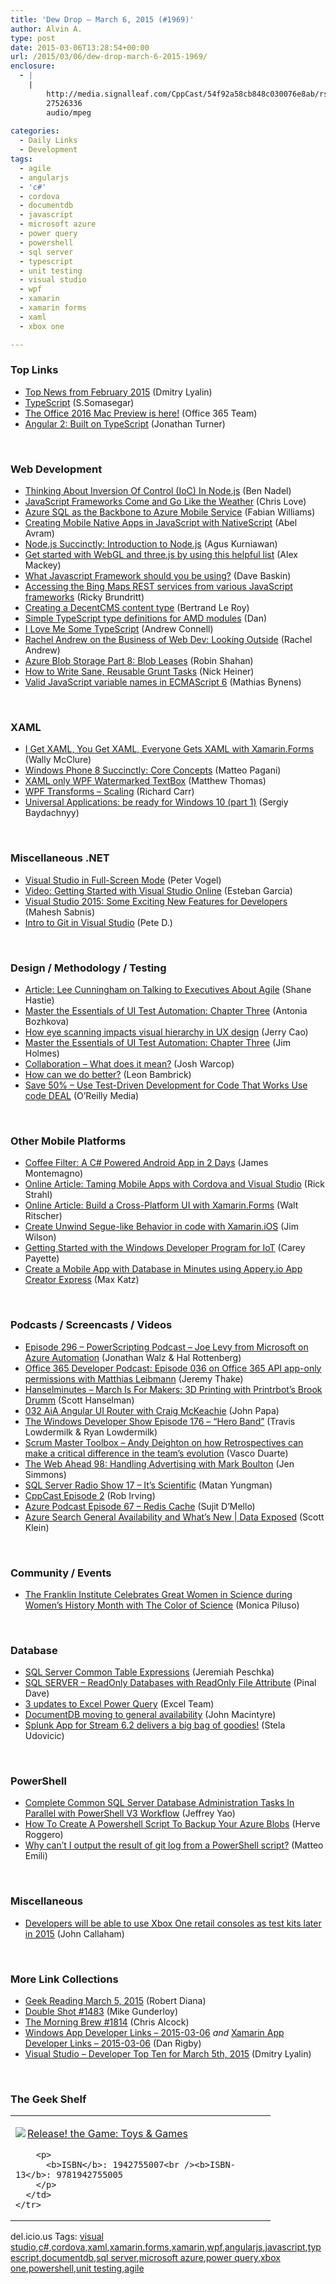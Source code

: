 ```yaml
---
title: 'Dew Drop – March 6, 2015 (#1969)'
author: Alvin A.
type: post
date: 2015-03-06T13:28:54+00:00
url: /2015/03/06/dew-drop-march-6-2015-1969/
enclosure:
  - |
    |
        http://media.signalleaf.com/CppCast/54f92a58cb848c030076e8ab/rss/Episode2.final.mp3
        27526336
        audio/mpeg
        
categories:
  - Daily Links
  - Development
tags:
  - agile
  - angularjs
  - 'c#'
  - cordova
  - documentdb
  - javascript
  - microsoft azure
  - power query
  - powershell
  - sql server
  - typescript
  - unit testing
  - visual studio
  - wpf
  - xamarin
  - xamarin forms
  - xaml
  - xbox one

---
```

### <a name="top"></a>Top Links

  * <a href="http://blogs.msdn.com/b/visualstudio/archive/2015/03/05/top-news-from-february-2015.aspx" target="_blank">Top News from February 2015</a> (Dmitry Lyalin)
  * <a href="http://blogs.msdn.com/b/somasegar/archive/2015/03/05/typescript-lt-3-angular.aspx" target="_blank">TypeScript</a> (S.Somasegar)
  * <a href="http://blogs.office.com/2015/03/05/office-2016-mac-preview/" target="_blank">The Office 2016 Mac Preview is here!</a> (Office 365 Team)
  * <a href="http://blogs.msdn.com/b/typescript/archive/2015/03/05/angular-2-0-built-on-typescript.aspx" target="_blank">Angular 2: Built on TypeScript</a> (Jonathan Turner)

&nbsp;

### <a name="web"></a>Web Development

  * <a href="http://www.bennadel.com/blog/2795-thinking-about-inversion-of-control-ioc-in-node-js.htm" target="_blank">Thinking About Inversion Of Control (IoC) In Node.js</a> (Ben Nadel)
  * <a href="http://www.love2dev.com/#!article/JavaScript-Frameworks-Come-and-Go-Like-the-Weather" target="_blank">JavaScript Frameworks Come and Go Like the Weather</a> (Chris Love)
  * <a href="http://devproconnections.com/development/azure-sql-backbone-azure-mobile-service" target="_blank">Azure SQL as the Backbone to Azure Mobile Service</a> (Fabian Williams)
  * <a href="http://www.infoq.com/news/2015/03/nativescript?utm_campaign=infoq_content&utm_source=infoq&utm_medium=feed&utm_term=global" target="_blank">Creating Mobile Native Apps in JavaScript with NativeScript</a> (Abel Avram)
  * <a href="http://code.tutsplus.com/tutorials/nodejs-succinctly-introduction-to-nodejs--cms-23283" target="_blank">Node.js Succinctly: Introduction to Node.js</a> (Agus Kurniawan)
  * <a href="http://blog.pluralsight.com/get-started-with-webgl-and-three-js-by-using-this-helpful-list" target="_blank">Get started with WebGL and three.js by using this helpful list</a> (Alex Mackey)
  * <a href="http://www.wintellect.com/devcenter/dbaskin/what-javascript-framework-should-you-be-using" target="_blank">What Javascript Framework should you be using?</a> (Dave Baskin)
  * <a href="http://blogs.bing.com/maps/2015/03/05/accessing-the-bing-maps-rest-services-from-various-javascript-frameworks/" target="_blank">Accessing the Bing Maps REST services from various JavaScript frameworks</a> (Ricky Brundritt)
  * <a href="http://weblogs.asp.net:80/bleroy/creating-a-decentcms-content-type" target="_blank">Creating a DecentCMS content type</a> (Bertrand Le Roy)
  * <a href="http://www.productiverage.com/simple-typescript-type-definitions-for-amd-modules" target="_blank">Simple TypeScript type definitions for AMD modules</a> (Dan)
  * <a href="http://feedproxy.google.com/~r/AndrewConnell/~3/FeN6FzS8tcY/i-love-me-some-typescript" target="_blank">I Love Me Some TypeScript</a> (Andrew Connell)
  * <a href="http://feedproxy.google.com/~r/alistapart/main/~3/Os00CvZn6UE/looking-outside" target="_blank">Rachel Andrew on the Business of Web Dev: Looking Outside</a> (Rachel Andrew)
  * <a href="http://justazure.com/azure-blob-storage-part-8-blob-leases/" target="_blank">Azure Blob Storage Part 8: Blob Leases</a> (Robin Shahan)
  * <a href="https://medium.com/@nickheiner/how-to-write-sane-reusable-grunt-tasks-61f5dfc9635c" target="_blank">How to Write Sane, Reusable Grunt Tasks</a> (Nick Heiner)
  * <a href="https://mathiasbynens.be/notes/javascript-identifiers-es6" target="_blank">Valid JavaScript variable names in ECMAScript 6</a> (Mathias Bynens)

&nbsp;

### <a name="silverlight"></a>XAML

  * <a href="http://visualstudiomagazine.com/articles/2015/03/01/everyone-gets-xaml-with-xamarinforms.aspx" target="_blank">I Get XAML, You Get XAML, Everyone Gets XAML with Xamarin.Forms</a> (Wally McClure)
  * <a href="http://code.tutsplus.com/tutorials/windows-phone-8-succinctly-core-concepts--cms-23261" target="_blank">Windows Phone 8 Succinctly: Core Concepts</a> (Matteo Pagani)
  * <a href="http://www.codeproject.com/Tips/882990/XAML-only-WPF-Watermarked-TextBox" target="_blank">XAML only WPF Watermarked TextBox</a> (Matthew Thomas)
  * <a href="http://feedproxy.google.com/~r/BlackwaspLatestAdditions/~3/fplApsgD_-Y/RSSLanding.aspx" target="_blank">WPF Transforms &#8211; Scaling</a> (Richard Carr)
  * <a href="http://feedproxy.google.com/~r/CanDevs/~3/hsLSX5pyWc0/universal-applications-be-ready-for-windows-10-part-1.aspx" target="_blank">Universal Applications: be ready for Windows 10 (part 1)</a> (Sergiy Baydachnyy)

&nbsp;

### <a name="dotnet"></a>Miscellaneous .NET

  * <a href="http://visualstudiomagazine.com/blogs/tool-tracker/2015/03/vs-full-screen-mode.aspx" target="_blank">Visual Studio in Full-Screen Mode</a> (Peter Vogel)
  * <a href="http://www.almguide.com/2015/03/video-getting-started-with-visual-studio-online-2/" target="_blank">Video: Getting Started with Visual Studio Online</a> (Esteban Garcia)
  * <a href="http://feedproxy.google.com/~r/netCurryRecentArticles/~3/fhU-RWQRdzs/ShowArticle.aspx" target="_blank">Visual Studio 2015: Some Exciting New Features for Developers</a> (Mahesh Sabnis)
  * <a href="http://peted.azurewebsites.net/intro-to-git-in-visual-studio/" target="_blank">Intro to Git in Visual Studio</a> (Pete D.)

&nbsp;

### <a name="design"></a>Design / Methodology / Testing

  * <a href="http://www.infoq.com/articles/singapore-cunningham-executives?utm_campaign=infoq_content&utm_source=infoq&utm_medium=feed&utm_term=global" target="_blank">Article: Lee Cunningham on Talking to Executives About Agile</a> (Shane Hastie)
  * <a href="http://feedproxy.google.com/~r/Telerik/~3/rYhxh-xoKYI/master-the-essentials-of-ui-test-automation-chapter-three" target="_blank">Master the Essentials of UI Test Automation: Chapter Three</a> (Antonia Bozhkova)
  * <a href="http://www.webdesignerdepot.com/2015/03/how-eye-scanning-impacts-visual-hierarchy-in-ux-design/" target="_blank">How eye scanning impacts visual hierarchy in UX design</a> (Jerry Cao)
  * <a href="http://developer.telerik.com/products/master-the-essentials-of-ui-test-automation-chapter-three/" target="_blank">Master the Essentials of UI Test Automation: Chapter Three</a> (Jim Holmes)
  * <a href="http://ivision.com/blog/collaboration-what-does-it-mean/?utm_source=rss&utm_medium=rss&utm_campaign=collaboration-what-does-it-mean" target="_blank">Collaboration – What does it mean?</a> (Josh Warcop)
  * <a href="http://www.secretGeek.net/do-better" target="_blank">How can we do better?</a> (Leon Bambrick)
  * <a href="http://feedproxy.google.com/~r/oreilly/news/~3/87FkKfN1aVg/test-driven.do" target="_blank">Save 50% &#8211; Use Test-Driven Development for Code That Works Use code DEAL</a> (O&#8217;Reilly Media)

&nbsp;

### <a name="mobile"></a>Other Mobile Platforms

  * <a href="http://motzcod.es/post/112797487377" target="_blank">Coffee Filter: A C# Powered Android App in 2 Days</a> (James Montemagno)
  * <a href="http://www.code-magazine.com/Article.aspx?quickid=1503071" target="_blank">Online Article: Taming Mobile Apps with Cordova and Visual Studio</a> (Rick Strahl)
  * <a href="http://www.code-magazine.com/Article.aspx?quickid=1503091" target="_blank">Online Article: Build a Cross-Platform UI with Xamarin.Forms</a> (Walt Ritscher)
  * <a href="https://hedgehogjim.wordpress.com/2015/03/05/create-unwind-segue-like-behavior-in-code-with-xamarin-ios/" target="_blank">Create Unwind Segue-like Behavior in code with Xamarin.iOS</a> (Jim Wilson)
  * <a href="http://blog.falafel.com/getting-started-with-the-windows-developer-program-for-iot/" target="_blank">Getting Started with the Windows Developer Program for IoT</a> (Carey Payette)
  * <a href="http://feeds.dzone.com/~r/zones/architects/~3/mf4Di4Wi7gU/create-mobile-app-database" target="_blank">Create a Mobile App with Database in Minutes using Appery.io App Creator Express</a> (Max Katz)

&nbsp;

### <a name="podcasts"></a>Podcasts / Screencasts / Videos

  * <a href="http://feedproxy.google.com/~r/Powerscripting/~3/LIwNde8g1AU/episode-296-powerscripting-podcast-joe-levy-from-microsoft-on-azure-automation" target="_blank">Episode 296 &#8211; PowerScripting Podcast &#8211; Joe Levy from Microsoft on Azure Automation</a> (Jonathan Walz & Hal Rottenberg)
  * <a href="http://blogs.office.com/2015/03/05/office-365-developer-podcast-episode-036-office-365-api-app-permissions-matthias-leibmann/" target="_blank">Office 365 Developer Podcast: Episode 036 on Office 365 API app-only permissions with Matthias Leibmann</a> (Jeremy Thake)
  * <a href="http://www.hanselminutes.com/default.aspx?ShowID=13466" target="_blank">Hanselminutes &#8211; March Is For Makers: 3D Printing with Printrbot&#8217;s Brook Drumm</a> (Scott Hanselman)
  * <a href="http://devchat.tv/adventures-in-angular/032-aia-angular-ui-router-with-craig-mckeachie" target="_blank">032 AiA Angular UI Router with Craig McKeachie</a> (John Papa)
  * <a href="http://windowsdevelopershow.com/2015/02/episode-175-training-the-future" target="_blank">The Windows Developer Show Episode 176 &#8211; &#8220;Hero Band&#8221;</a> (Travis Lowdermilk & Ryan Lowdermilk)
  * <a href="http://www.scrum-master-toolbox.com/2015/03/podcast/andy-deighton-retrospectives-can-make-critical-difference-teams-evolution/" target="_blank">Scrum Master Toolbox &#8211; Andy Deighton on how Retrospectives can make a critical difference in the team’s evolution</a> (Vasco Duarte)
  * <a href="http://5by5.tv/webahead/98" target="_blank">The Web Ahead 98: Handling Advertising with Mark Boulton</a> (Jen Simmons)
  * <a href="http://www.sqlserverradio.com/show17/" target="_blank">SQL Server Radio Show 17 – It’s Scientific</a> (Matan Yungman)
  * <a href="http://media.signalleaf.com/CppCast/54f92a58cb848c030076e8ab/rss/Episode2.final.mp3" target="_blank">CppCast Episode 2</a> (Rob Irving)
  * <a href="http://azpodcast.azurewebsites.net/post/Episode-67-Redis-Cache" target="_blank">Azure Podcast Episode 67 &#8211; Redis Cache</a> (Sujit D&#8217;Mello)
  * <a href="http://channel9.msdn.com/Shows/Data-Exposed/Azure-Search-General-Availability-and-Whats-New" target="_blank">Azure Search General Availability and What&#8217;s New | Data Exposed</a> (Scott Klein)

&nbsp;

### <a name="events"></a>Community / Events

  * <a href="http://www.geekadelphia.com/2015/03/05/the-franklin-institute-celebrates-great-women-in-science-during-womens-history-month-with-the-color-of-science/" target="_blank">The Franklin Institute Celebrates Great Women in Science during Women’s History Month with The Color of Science</a> (Monica Piluso)

&nbsp;

### <a name="sql"></a>Database

  * <a href="http://feedproxy.google.com/~r/BrentOzar-SqlServerDba/~3/PPK0SH_Ar6w/" target="_blank">SQL Server Common Table Expressions</a> (Jeremiah Peschka)
  * <a href="http://blog.sqlauthority.com/2015/03/06/sql-server-readonly-databases-with-readonly-file-attribute/" target="_blank">SQL SERVER – ReadOnly Databases with ReadOnly File Attribute</a> (Pinal Dave)
  * <a href="http://blogs.office.com/2015/03/05/3-updates-excel-power-query/" target="_blank">3 updates to Excel Power Query</a> (Excel Team)
  * <a href="http://azure.microsoft.com/blog/2015/03/05/documentdb-moving-to-general-availability/" target="_blank">DocumentDB moving to general availability</a> (John Macintyre)
  * <a href="http://blogs.splunk.com/2015/03/05/splunk-app-for-stream-6-2-delivers-a-big-bag-of-goodies/" target="_blank">Splunk App for Stream 6.2 delivers a big bag of goodies!</a> (Stela Udovicic)

&nbsp;

### <a name="ps"></a>PowerShell

  * <a href="http://feedproxy.google.com/~r/MSSQLTips-LatestSqlServerTips/~3/VIP3N7ALY04/tip.asp" target="_blank">Complete Common SQL Server Database Administration Tasks In Parallel with PowerShell V3 Workflow</a> (Jeffrey Yao)
  * <a href="http://feedproxy.google.com/~r/geekswithblogs/~3/nvzV2Pz9pEE/how-to-create-a-powershell-script-to-backup-your-azure.aspx" target="_blank">How To Create A Powershell Script To Backup Your Azure Blobs</a> (Herve Roggero)
  * <a href="http://feedproxy.google.com/~r/MattsAlmSpace/~3/48BsZGl6LFc/why-cant-i-output-result-of-git-log.html" target="_blank">Why can’t I output the result of git log from a PowerShell script?</a> (Matteo Emili)

&nbsp;

### <a name="misc"></a>Miscellaneous

  * <a href="http://feedproxy.google.com/~r/wmexperts/~3/PGwuj61Xqsc/story01.htm" target="_blank">Developers will be able to use Xbox One retail consoles as test kits later in 2015</a> (John Callaham)

&nbsp;

### <a name="links"></a>More Link Collections

  * <a href="http://feeds.regulargeek.com/~r/RegularGeek/~3/2g1Upb7bfSk/" target="_blank">Geek Reading March 5, 2015</a> (Robert Diana)
  * <a href="http://afreshcup.com/home/2015/3/5/double-shot-1483.html" target="_blank">Double Shot #1483</a> (Mike Gunderloy)
  * <a href="http://feedproxy.google.com/~r/ReflectivePerspective/~3/7dJenF8SAd4/" target="_blank">The Morning Brew #1814</a> (Chris Alcock)
  * <a href="http://windowsappdev.com/2015/03/windows-app-developer-links-2015-03-06/" target="_blank">Windows App Developer Links &#8211; 2015-03-06</a> _and_ <a href="http://allaboutxamarin.com/2015/03/xamarin-app-developer-links-2015-03-06/" target="_blank">Xamarin App Developer Links &#8211; 2015-03-06</a> (Dan Rigby)
  * <a href="http://www.lyalin.com/2015/03/05/visual-studio-developer-top-ten-for-march-5th-2015/" target="_blank">Visual Studio – Developer Top Ten for March 5th, 2015</a> (Dmitry Lyalin)

&nbsp;

### <a name="shelf"></a>The Geek Shelf

<div id="scid:7dc1bd33-94bd-46fd-a20b-0131235bcd47:fd735192-e7fd-409b-9654-accd4aad025f" class="wlWriterEditableSmartContent" style="float: none; padding-bottom: 0px; padding-top: 0px; padding-left: 0px; margin: 0px; display: inline; padding-right: 0px">
  <table cellspacing="0" cellpadding="2" width="400" border="0" unselectable="on">
    <tr>
      <td valign="top" width="400">
        <p>
          <a title="Release! the Game: Toys & Games" href="http://www.amazon.com/exec/obidos/ASIN/1942755007/alvinashcraft-20"><img data-recalc-dims="1" decoding="async" src="https://i0.wp.com/images.amazon.com/images/P/1942755007.01.MZZZZZZZ.jpg?w=660" border="0" align="left" style="float:left" />Release! the Game: Toys & Games</a>
        </p>
        
        <p>
          <b>ISBN</b>: 1942755007<br /><b>ISBN-13</b>: 9781942755005
        </p>
      </td>
    </tr>
  </table>
</div>

<div id="scid:0767317B-992E-4b12-91E0-4F059A8CECA8:71ea24be-23d3-42d0-965b-b995330da8c4" class="wlWriterEditableSmartContent" style="float: none; padding-bottom: 0px; padding-top: 0px; padding-left: 0px; margin: 0px; display: inline; padding-right: 0px">
  del.icio.us Tags: <a href="http://del.icio.us/popular/visual+studio" rel="tag">visual studio</a>,<a href="http://del.icio.us/popular/c%23" rel="tag">c#</a>,<a href="http://del.icio.us/popular/cordova" rel="tag">cordova</a>,<a href="http://del.icio.us/popular/xaml" rel="tag">xaml</a>,<a href="http://del.icio.us/popular/xamarin.forms" rel="tag">xamarin.forms</a>,<a href="http://del.icio.us/popular/xamarin" rel="tag">xamarin</a>,<a href="http://del.icio.us/popular/wpf" rel="tag">wpf</a>,<a href="http://del.icio.us/popular/angularjs" rel="tag">angularjs</a>,<a href="http://del.icio.us/popular/javascript" rel="tag">javascript</a>,<a href="http://del.icio.us/popular/typescript" rel="tag">typescript</a>,<a href="http://del.icio.us/popular/documentdb" rel="tag">documentdb</a>,<a href="http://del.icio.us/popular/sql+server" rel="tag">sql server</a>,<a href="http://del.icio.us/popular/microsoft+azure" rel="tag">microsoft azure</a>,<a href="http://del.icio.us/popular/power+query" rel="tag">power query</a>,<a href="http://del.icio.us/popular/xbox+one" rel="tag">xbox one</a>,<a href="http://del.icio.us/popular/powershell" rel="tag">powershell</a>,<a href="http://del.icio.us/popular/unit+testing" rel="tag">unit testing</a>,<a href="http://del.icio.us/popular/agile" rel="tag">agile</a>
</div>